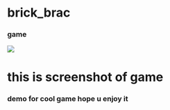 # brick_brac
### game
<img src="https://cloud.githubusercontent.com/assets/19306879/19387487/19a71fb2-924d-11e6-986a-937521e87282.png">

# this is screenshot of game
### demo for cool game hope u enjoy it
